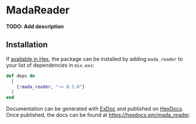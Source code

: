 # MadaReader

**TODO: Add description**

## Installation

If [available in Hex](https://hex.pm/docs/publish), the package can be installed
by adding `mada_reader` to your list of dependencies in `mix.exs`:

```elixir
def deps do
  [
    {:mada_reader, "~> 0.1.0"}
  ]
end
```

Documentation can be generated with [ExDoc](https://github.com/elixir-lang/ex_doc)
and published on [HexDocs](https://hexdocs.pm). Once published, the docs can
be found at <https://hexdocs.pm/mada_reader>.

